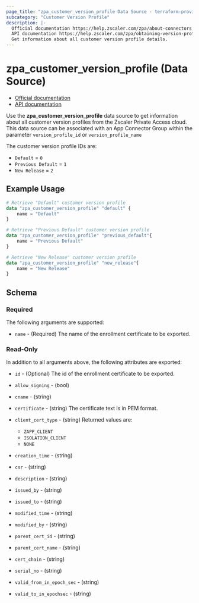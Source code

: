 ```yaml
---
page_title: "zpa_customer_version_profile Data Source - terraform-provider-zpa"
subcategory: "Customer Version Profile"
description: |-
  Official documentation https://help.zscaler.com/zpa/about-connectors
  API documentation https://help.zscaler.com/zpa/obtaining-version-profile-details-using-api
  Get information about all customer version profile details.
---
```


# zpa_customer_version_profile (Data Source)

* [Official documentation](https://help.zscaler.com/zpa/about-connectors)
* [API documentation](https://help.zscaler.com/zpa/obtaining-version-profile-details-using-api)

Use the **zpa_customer_version_profile** data source to get information about all customer version profiles from the Zscaler Private Access cloud. This data source can be associated with an App Connector Group within the parameter `version_profile_id` or `version_profile_name`

The customer version profile IDs are:

* `Default` = `0`
* `Previous Default` = `1`
* `New Release` = `2`

## Example Usage

```terraform
# Retrieve "Default" customer version profile
data "zpa_customer_version_profile" "default" {
    name = "Default"
}

# Retrieve "Previous Default" customer version profile
data "zpa_customer_version_profile" "previous_default"{
    name = "Previous Default"
}

# Retrieve "New Release" customer version profile
data "zpa_customer_version_profile" "new_release"{
    name = "New Release"
}
```

## Schema

### Required

The following arguments are supported:

* `name` - (Required) The name of the enrollment certificate to be exported.

### Read-Only

In addition to all arguments above, the following attributes are exported:

* `id` - (Optional) The id of the enrollment certificate to be exported.
* `allow_signing` - (bool)
* `cname` - (string)
* `certificate` - (string) The certificate text is in PEM format.
* `client_cert_type` - (string) Returned values are:
  * `ZAPP_CLIENT`
  * `ISOLATION_CLIENT`
  * `NONE`

* `creation_time` - (string)
* `csr` - (string)
* `description` - (string)
* `issued_by` - (string)
* `issued_to` - (string)
* `modified_time` - (string)
* `modified_by` - (string)
* `parent_cert_id` - (string)
* `parent_cert_name` - (string)
* `cert_chain` - (string)
* `serial_no` - (string)
* `valid_from_in_epoch_sec` - (string)
* `valid_to_in_epochsec` - (string)
